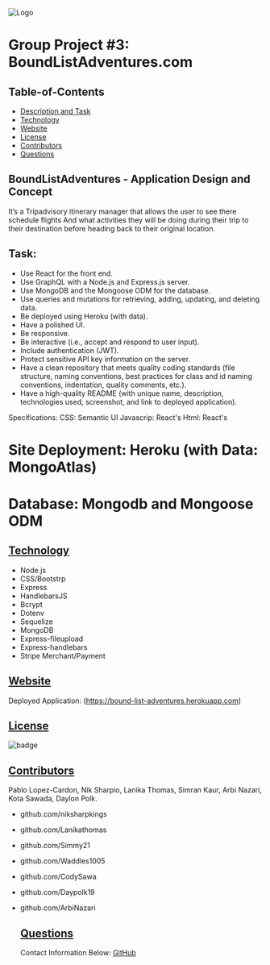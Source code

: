 


![Logo](https://user-images.githubusercontent.com/95839411/170887762-c24a9211-00a3-43b8-868f-d6375e6a6791.png)

# Group Project #3: BoundListAdventures.com

  ## Table-of-Contents
  * [Description and Task](#description)
  * [Technology](#technology)
  * [Website](#table-of-contents)
  * [License](#license)   
  * [Contributors](#Contributors)
  * [Questions](#questions)

## BoundListAdventures - Application Design and Concept

It’s a Tripadvisory itinerary manager that allows the user to see there schedule flights
And what activities they will be doing during their trip to their destination before heading back to their original location.

## Task:

- Use React for the front end.
- Use GraphQL with a Node.js and Express.js server.
- Use MongoDB and the Mongoose ODM for the database.
- Use queries and mutations for retrieving, adding, updating, and deleting data.
- Be deployed using Heroku (with data).
- Have a polished UI.
- Be responsive.
- Be interactive (i.e., accept and respond to user input).
- Include authentication (JWT).
- Protect sensitive API key information on the server.
- Have a clean repository that meets quality coding standards (file structure, naming     conventions, best practices for class and id naming conventions, indentation, quality comments, etc.).
- Have a high-quality README (with unique name, description, technologies used,         screenshot, and link to deployed application).

Specifications:
CSS: Semantic UI
Javascrip: React's
Html: React's

# Site Deployment: Heroku (with Data: MongoAtlas)
# Database: Mongodb and Mongoose ODM

 ## [Technology](#technology)

  - Node.js
  - CSS/Bootstrp
  - Express
  - HandlebarsJS
  - Bcrypt
  - Dotenv
  - Sequelize
  - MongoDB
  - Express-fileupload
  - Express-handlebars
  - Stripe Merchant/Payment

 ## [Website](#table-of-contents)
 Deployed Application: (https://bound-list-adventures.herokuapp.com)
 
 ## [License](#table-of-contents)
 ![badge](https://img.shields.io/badge/license-apache-blue)
  
 ## [Contributors](#table-of-contents)
  
  Pablo Lopez-Cardon, Nik Sharpio, Lanika Thomas, Simran Kaur, Arbi Nazari, Kota Sawada, Daylon Polk. 

- github.com/niksharpkings
- github.com/Lanikathomas
- github.com/Simmy21
- github.com/Waddles1005
- github.com/CodySawa
- github.com/Daypolk19
- github.com/ArbiNazari

  ## [Questions](#table-of-contents)
  Contact Information Below:
  [GitHub](https://github.com/Niksharpkings/bound-list-adventures)
